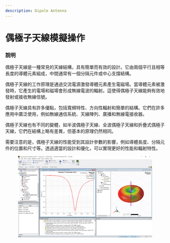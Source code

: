 ```yaml
---
description: Dipole Antenna
---
```


# 偶極子天線模擬操作

### 說明

偶極子天線是一種常見的天線結構，具有簡單而有效的設計。它由兩個平行且相等長度的導體元素組成，中間通常有一個分隔元件或中心支撐結構。

偶極子天線的工作原理是通過交流電源激發導體元素產生電磁場。當導體元素被激發時，它產生的電場和磁場會形成無線電波的輻射。這使得偶極子天線能夠有效地發射或接收無線信號。

偶極子天線具有許多優點，包括寬頻特性、方向性輻射和簡單的結構。它們在許多應用中廣泛使用，例如無線通信系統、天線陣列、廣播和無線電接收器。

偶極子天線也有不同的變體，如半波偶極子天線、全波偶極子天線和折疊式偶極子天線，它們在結構上略有差異，但基本的原理仍然相同。

需要注意的是，偶極子天線的性能受到其設計參數的影響，例如導體長度、分隔元件的位置和尺寸等。透過適當的設計和優化，可以實現更好的性能和輻射特性。

<figure><img src="../.gitbook/assets/image (5).png" alt=""><figcaption></figcaption></figure>
